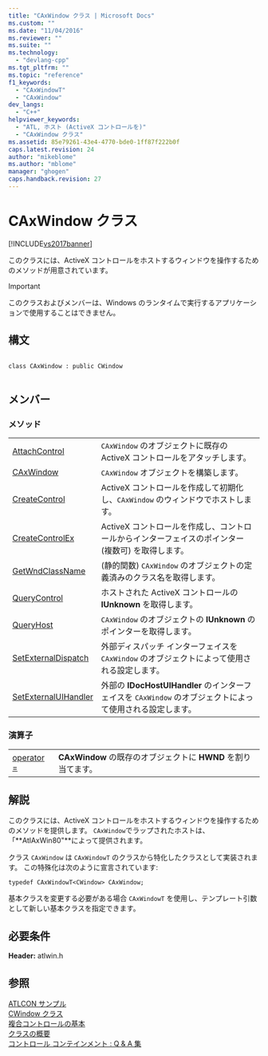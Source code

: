 ```yaml
---
title: "CAxWindow クラス | Microsoft Docs"
ms.custom: ""
ms.date: "11/04/2016"
ms.reviewer: ""
ms.suite: ""
ms.technology: 
  - "devlang-cpp"
ms.tgt_pltfrm: ""
ms.topic: "reference"
f1_keywords: 
  - "CAxWindowT"
  - "CAxWindow"
dev_langs: 
  - "C++"
helpviewer_keywords: 
  - "ATL, ホスト (ActiveX コントロールを)"
  - "CAxWindow クラス"
ms.assetid: 85e79261-43e4-4770-bde0-1ff87f222b0f
caps.latest.revision: 24
author: "mikeblome"
ms.author: "mblome"
manager: "ghogen"
caps.handback.revision: 27
---
```

# CAxWindow クラス
[!INCLUDE[vs2017banner](../../assembler/inline/includes/vs2017banner.md)]

このクラスには、ActiveX コントロールをホストするウィンドウを操作するためのメソッドが用意されています。  
  
> [!IMPORTANT]
>  このクラスおよびメンバーは、Windows のランタイムで実行するアプリケーションで使用することはできません。  
  
## 構文  
  
```  
  
class CAxWindow : public CWindow  
  
```  
  
## メンバー  
  
### メソッド  
  
|||  
|-|-|  
|[AttachControl](../Topic/CAxWindow::AttachControl.md)|`CAxWindow` のオブジェクトに既存の ActiveX コントロールをアタッチします。|  
|[CAxWindow](../Topic/CAxWindow::CAxWindow.md)|`CAxWindow` オブジェクトを構築します。|  
|[CreateControl](../Topic/CAxWindow::CreateControl.md)|ActiveX コントロールを作成して初期化し、`CAxWindow` のウィンドウでホストします。|  
|[CreateControlEx](../Topic/CAxWindow::CreateControlEx.md)|ActiveX コントロールを作成し、コントロールからインターフェイスのポインター \(複数可\) を取得します。|  
|[GetWndClassName](../Topic/CAxWindow::GetWndClassName.md)|\(静的関数\) `CAxWindow` のオブジェクトの定義済みのクラス名を取得します。|  
|[QueryControl](../Topic/CAxWindow::QueryControl.md)|ホストされた ActiveX コントロールの **IUnknown** を取得します。|  
|[QueryHost](../Topic/CAxWindow::QueryHost.md)|`CAxWindow` のオブジェクトの **IUnknown** のポインターを取得します。|  
|[SetExternalDispatch](../Topic/CAxWindow::SetExternalDispatch.md)|外部ディスパッチ インターフェイスを `CAxWindow` のオブジェクトによって使用される設定します。|  
|[SetExternalUIHandler](../Topic/CAxWindow::SetExternalUIHandler.md)|外部の **IDocHostUIHandler** のインターフェイスを `CAxWindow` のオブジェクトによって使用される設定します。|  
  
### 演算子  
  
|||  
|-|-|  
|[operator \=](../Topic/CAxWindow::operator%20=.md)|**CAxWindow** の既存のオブジェクトに **HWND** を割り当てます。|  
  
## 解説  
 このクラスには、ActiveX コントロールをホストするウィンドウを操作するためのメソッドを提供します。  `CAxWindow`でラップされたホストは、「**AtlAxWin80"**によって提供されます。  
  
 クラス `CAxWindow` は `CAxWindowT` のクラスから特化したクラスとして実装されます。  この特殊化は次のように宣言されています:  
  
 `typedef CAxWindowT<CWindow> CAxWindow;`  
  
 基本クラスを変更する必要がある場合 `CAxWindowT` を使用し、テンプレート引数として新しい基本クラスを指定できます。  
  
## 必要条件  
 **Header:** atlwin.h  
  
## 参照  
 [ATLCON サンプル](../../top/visual-cpp-samples.md)   
 [CWindow クラス](../../atl/reference/cwindow-class.md)   
 [複合コントロールの基本](../Topic/ATL%20Composite%20Control%20Fundamentals.md)   
 [クラスの概要](../../atl/atl-class-overview.md)   
 [コントロール コンテインメント : Q & A 集](../../atl/atl-control-containment-faq.md)